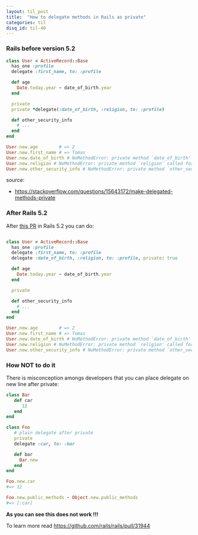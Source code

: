 ```yaml
---
layout: til_post
title:  "How to delegate methods in Rails as private"
categories: til
disq_id: til-40
---
```



### Rails before version 5.2


```ruby
class User < ActiveRecord::Base
  has_one :profile
  delegate :first_name, to: :profile

  def age
    Date.today.year - date_of_birth.year
  end

  private
  private *delegate(:date_of_birth, :religion, to: :profile)

  def other_security_info
    # ...
  end
end

User.new.age        # => 2
User.new.first_name # => Tomas
User.new.date_of_birth # NoMethodError: private method `date_of_birth' called for #<User:0x00000008221340>
User.new.religion # NoMethodError: private method `religion' called for #<User:0x00000008221340>
User.new.other_security_info # NoMethodError: private method `other_security_info' called for #<User:0x00000008221340>
```

source:

* <https://stackoverflow.com/questions/15643172/make-delegated-methods-private>



### After Rails 5.2


After [this PR](https://github.com/rails/rails/pull/31944) in Rails 5.2
you can do:


```ruby

class User < ActiveRecord::Base
  has_one :profile
  delegate :first_name, to: :profile
  delegate :date_of_birth, :religion, to: :profile, private: true

  def age
    Date.today.year - date_of_birth.year
  end

  private

  def other_security_info
    # ...
  end
end

User.new.age        # => 2
User.new.first_name # => Tomas
User.new.date_of_birth # NoMethodError: private method `date_of_birth' called for #<User:0x00000008221340>
User.new.religion # NoMethodError: private method `religion' called for #<User:0x00000008221340>
User.new.other_security_info # NoMethodError: private method `other_security_info' called for #<User:0x00000008221340>
```


### How NOT to do it

There is misconception amongs developers that you can
place delegate on new line after private:


```ruby
class Bar
   def car
      12
   end
end

class Foo
   # plain delegate after private
   private
   delegate :car, to: :bar

   def bar
     Bar.new
   end
end

Foo.new.car
#=> 12

Foo.new.public_methods - Object.new.public_methods 
#=> [:car]
```

**As you can see this does not work !!!**

To learn more read <https://github.com/rails/rails/pull/31944>

